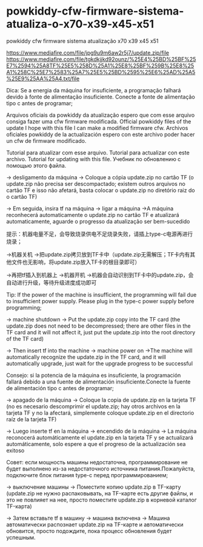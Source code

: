# powkiddy-cfw-firmware-sistema-atualiza-o-x70-x39-x45-x51
powkiddy cfw firmware sistema atualização x70 x39 x45 x51

https://www.mediafire.com/file/jpg9u9m6aw2r5j7/update.zip/file
https://www.mediafire.com/file/tgkdkjjkd92ounz/%25E4%25BD%25BF%25E7%2594%25A8TF%25E5%258D%25A1%25E8%25BF%259B%25E8%25A1%258C%25E7%2583%25A7%25E5%25BD%2595%25E6%25AD%25A5%25E9%25AA%25A4.txt/file


Dica: Se a energia da máquina for insuficiente, a programação falhará devido à fonte de alimentação insuficiente. Conecte a fonte de alimentação tipo c antes de programar;

Arquivos oficiais da powkiddy da atualização espero que com esse arquivo consiga fazer uma cfw firmware modificada.
Official powkiddy files of the update I hope with this file I can make a modified firmware cfw.
Archivos oficiales powkiddy de la actualización espero con este archivo poder hacer un cfw de firmware modificado.



Tutorial para atualizar com esse arquivo.
Tutorial para actualizar con este archivo.
Tutorial for updating with this file.
Учебник по обновлению с помощью этого файла.



 -> desligamento da máquina
 -> Coloque a cópia update.zip no cartão TF (o update.zip não precisa ser descompactado; existem outros arquivos no cartão TF e isso não afetará, basta colocar o update.zip no diretório raiz do o cartão TF)

 -> Em seguida, insira tf na máquina
 -> ligar a máquina
 ->A máquina reconhecerá automaticamente o update.zip no cartão TF e atualizará automaticamente, aguarde o progresso da atualização ser bem-sucedido



提示：机器电量不足，会导致烧录供电不足烧录失败，请插上type-c电源再进行烧录；



->机器关机
->把update.zip拷贝放到TF卡中（update.zip无需解压；TF卡内有其他文件也无影响，将update.zip放入TF卡的根目录即可）

->再把tf插入到机器上
->机器开机
->机器会自动识别到TF卡中的update.zip，会自动进行升级，等待升级进度成功即可


Tip: If the power of the machine is insufficient, the programming will fail due to insufficient power supply. Please plug in the type-c power supply before programming;



 -> machine shutdown
 -> Put the update.zip copy into the TF card (the update.zip does not need to be decompressed; there are other files in the TF card and it will not affect it, just put the update.zip into the root directory of the TF card)

 -> Then insert tf into the machine
 -> machine power on
 ->The machine will automatically recognize the update.zip in the TF card, and it will automatically upgrade, just wait for the upgrade progress to be successful


Consejo: si la potencia de la máquina es insuficiente, la programación fallará debido a una fuente de alimentación insuficiente.Conecte la fuente de alimentación tipo c antes de programar;




 -> apagado de la máquina
 -> Coloque la copia de update.zip en la tarjeta TF (no es necesario descomprimir el update.zip; hay otros archivos en la tarjeta TF y no la afectará, simplemente coloque update.zip en el directorio raíz de la tarjeta TF)

 -> Luego inserte tf en la máquina
 -> encendido de la máquina
 -> La máquina reconocerá automáticamente el update.zip en la tarjeta TF y se actualizará automáticamente, solo espere a que el progreso de la actualización sea exitoso


Совет: если мощность машины недостаточна, программирование не будет выполнено из-за недостаточного источника питания.Пожалуйста, подключите блок питания type-c перед программированием;



 -> выключение машины
 -> Поместите копию update.zip в TF-карту (update.zip не нужно распаковывать, на TF-карте есть другие файлы, и это не повлияет на нее, просто поместите update.zip в корневой каталог TF-карта)

 -> Затем вставьте tf в машину
 -> машина включена
 -> Машина автоматически распознает update.zip на TF-карте и автоматически обновится, просто подождите, пока процесс обновления будет успешным.

